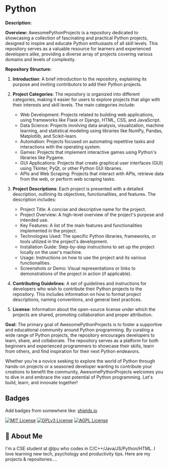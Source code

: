 
# Python



**Description:**

**Overview:**
AwesomePythonProjects is a repository dedicated to showcasing a collection of fascinating and practical Python projects, designed to inspire and educate Python enthusiasts of all skill levels. This repository serves as a valuable resource for learners and experienced developers alike, providing a diverse array of projects covering various domains and levels of complexity.

**Repository Structure:**
1. **Introduction**: A brief introduction to the repository, explaining its purpose and inviting contributors to add their Python projects.

2. **Project Categories**: The repository is organized into different categories, making it easier for users to explore projects that align with their interests and skill levels. The main categories include:
   - Web Development: Projects related to building web applications, using frameworks like Flask or Django, HTML, CSS, and JavaScript.
   - Data Science: Projects involving data analysis, visualization, machine learning, and statistical modeling using libraries like NumPy, Pandas, Matplotlib, and Scikit-learn.
   - Automation: Projects focused on automating repetitive tasks and interactions with the operating system.
   - Games: Projects that implement interactive games using Python's libraries like Pygame.
   - GUI Applications: Projects that create graphical user interfaces (GUI) using Tkinter, PyQt, or other Python GUI libraries.
   - APIs and Web Scraping: Projects that interact with APIs, retrieve data from the web, or perform web scraping tasks.

3. **Project Descriptions**: Each project is presented with a detailed description, outlining its objectives, functionalities, and features. The description includes:
   - Project Title: A concise and descriptive name for the project.
   - Project Overview: A high-level overview of the project's purpose and intended use.
   - Key Features: A list of the main features and functionalities implemented in the project.
   - Technologies Used: The specific Python libraries, frameworks, or tools utilized in the project's development.
   - Installation Guide: Step-by-step instructions to set up the project locally on the user's machine.
   - Usage: Instructions on how to use the project and its various functionalities.
   - Screenshots or Demo: Visual representations or links to demonstrations of the project in action (if applicable).

4. **Contributing Guidelines**: A set of guidelines and instructions for developers who wish to contribute their Python projects to the repository. This includes information on how to format project descriptions, naming conventions, and general best practices.

5. **License**: Information about the open-source license under which the projects are shared, promoting collaboration and proper attribution.

**Goal:**
The primary goal of AwesomePythonProjects is to foster a supportive and educational community around Python programming. By curating a wide range of Python projects, the repository encourages developers to learn, share, and collaborate. The repository serves as a platform for both beginners and experienced programmers to showcase their skills, learn from others, and find inspiration for their next Python endeavors.

Whether you're a novice seeking to explore the world of Python through hands-on projects or a seasoned developer wanting to contribute your creations to benefit the community, AwesomePythonProjects welcomes you to dive in and embrace the vast potential of Python programming. Let's build, learn, and innovate together!


## Badges

Add badges from somewhere like: [shields.io](https://shields.io/)

[![MIT License](https://img.shields.io/badge/License-MIT-green.svg)](https://choosealicense.com/licenses/mit/)
[![GPLv3 License](https://img.shields.io/badge/License-GPL%20v3-yellow.svg)](https://opensource.org/licenses/)
[![AGPL License](https://img.shields.io/badge/license-AGPL-blue.svg)](http://www.gnu.org/licenses/agpl-3.0)


## 🚀 About Me
I'm a CSE student at @lpu who codes in C/C++/Java/JS/Python/HTML. I love learning new tech, psychology and productivity tips. Here are my projects & repositories....


